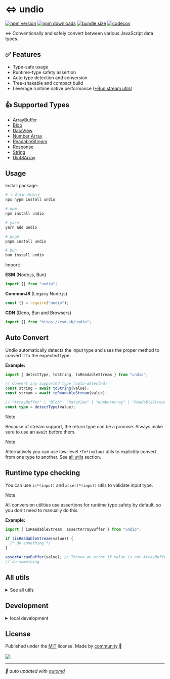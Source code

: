 # ⇔ undio

<!-- automd:badges color=yellow bundlejs codecov -->

[![npm version](https://img.shields.io/npm/v/undio?color=yellow)](https://npmjs.com/package/undio)
[![npm downloads](https://img.shields.io/npm/dm/undio?color=yellow)](https://npmjs.com/package/undio)
[![bundle size](https://img.shields.io/bundlejs/size/undio?color=yellow)](https://bundlejs.com/?q=undio)
[![codecov](https://img.shields.io/codecov/c/gh/unjs/undio?color=yellow)](https://codecov.io/gh/unjs/undio)

<!-- /automd -->

⇔ Conventionally and safely convert between various JavaScript data types.

## ✅ Features

- Type-safe usage
- Runtime-type safety assertion
- Auto type detection and conversion
- Tree-shakable and compact build
- Leverage runtime native performance ([+Bun stream utils](https://bun.sh/docs/api/utils#bun-readablestreamto))

## 👍 Supported Types

- [ArrayBuffer][ArrayBuffer]
- [Blob][Blob]
- [DataView][DataView]
- [Number Array][Number Array]
- [ReadableStream][ReadableStream]
- [Response][Response]
- [String][String]
- [Uint8Array][Uint8Array]

## Usage

Install package:

<!-- automd:pm-install -->

```sh
# ✨ Auto-detect
npx nypm install undio

# npm
npm install undio

# yarn
yarn add undio

# pnpm
pnpm install undio

# bun
bun install undio
```

<!-- /automd -->

Import:

<!-- automd:jsimport cjs cdn imports="" -->

**ESM** (Node.js, Bun)

```js
import {} from "undio";
```

**CommonJS** (Legacy Node.js)

```js
const {} = require("undio");
```

**CDN** (Deno, Bun and Browsers)

```js
import {} from "https://esm.sh/undio";
```

<!-- /automd -->

## Auto Convert

Undio automatically detects the input type and uses the proper method to convert it to the expected type.

**Example:**

```ts
import { detectType, toString, toReadableStream } from "undio";

// Convert any supported type (auto-detected)
const string = await toString(value);
const stream = await toReadableStream(value);

// "ArrayBuffer" | "Blob"| "DataView" | "NumberArray" | "ReadableStream" | "String" | "Uint8Array";
const type = detectType(value);
```

> [!NOTE]
> Because of stream support, the return type can be a promise. Always make sure to use an `await` before them.

> [!NOTE]
> Alternatively you can use low-level `*To*(value)` utils to explicitly convert from one type to another. See [all utils](#all-utils) section.

## Runtime type checking

You can use `is*(input)` and `assert*(input)` utils to validate input type.

> [!NOTE]
> All conversion utilities use assertions for runtime type safety by default, so you don't need to manually do this.

**Example:**

```ts
import { isReadableStream, assertArrayBuffer } from "undio";

if (isReadableStream(value)) {
  /* do something */
}

assertArrayBuffer(value); // Throws an error if value is not ArrayBuffer
// do something
```

## All utils

<details>

<summary>See all utils</summary>

<!-- automd:jsdocs src="./src/index.ts" -->

## Array Buffer

### `arrayBufferToBase64(arrayBuffer, base64Options)`

Convert from [ArrayBuffer][ArrayBuffer] to [Base64][Base64]

### `arrayBufferToBlob(arrayBuffer, options?)`

Convert from [ArrayBuffer][ArrayBuffer] to [Blob][Blob]

### `arrayBufferToDataView(arrayBuffer)`

Convert from [ArrayBuffer][ArrayBuffer] to [DataView][DataView]

### `arrayBufferToNumberArray(arrayBuffer)`

Convert from [ArrayBuffer][ArrayBuffer] to [Number Array][Number Array]

### `arrayBufferToReadableStream(arrayBuffer)`

Convert from [ArrayBuffer][ArrayBuffer] to [ReadableStream][ReadableStream]

### `arrayBufferToResponse(arrayBuffer, init?)`

Convert from [ArrayBuffer][ArrayBuffer] to [Response][Response]

### `arrayBufferToString(arrayBuffer)`

Convert from [ArrayBuffer][ArrayBuffer] to [String][String]

### `arrayBufferToUint8Array(arrayBuffer)`

Convert from [ArrayBuffer][ArrayBuffer] to [Uint8Array][Uint8Array]

### `assertArrayBuffer(input)`

Assert that input is an instance of [ArrayBuffer][ArrayBuffer] or throw a `TypeError`.

### `isArrayBuffer(input)`

Test if input is an instance of [ArrayBuffer][ArrayBuffer] and return `true` or `false`.

### `toArrayBuffer(input)`

Convert from any value to [ArrayBuffer][ArrayBuffer]

## Base64

### `assertBase64(input, opts?)`

Assert that input is an instance of [String][String] and matches the [Base64][Base64] pattern or throw a `TypeError`.

### `base64ToArrayBuffer(string, opts?)`

Convert from [Base64][Base64] to [ArrayBuffer][ArrayBuffer]

### `base64ToBase64Url(string, opts?)`

Convert from [Base64][Base64] to [Base64Url][Base64]

### `base64ToBlob(string, opts?)`

Convert from [Base64][Base64] to [Blob][Blob]

### `base64ToDataView(string, opts?)`

Convert from [Base64][Base64] to [DataView][DataView]

### `base64ToNumberArray(string, opts?)`

Convert from [Base64][Base64] to [Number Array][Number Array]

### `base64ToReadableStream(string, opts?)`

Convert from [Base64][Base64] to [ReadableStream][ReadableStream]

### `base64ToResponse(string)`

Convert from [Base64][Base64] to [Response][Response]

### `base64ToString(string, opts?)`

Convert from [Base64][Base64] to [String][String]

### `base64ToUint8Array(string, opts?)`

Convert from [Base64][Base64] to [Uint8Array][Uint8Array]

### `isBase64(input, opts?)`

Test if input is string and matches the [Base64][Base64] pattern and return `true` or `false`.

### `toBase64(input)`

Convert from any value to [Base64][Base64]

## Blob

### `assertBlob(input)`

Assert that input is an instance of [Blob][Blob] or throw a `TypeError`.

### `blobToArrayBuffer(blob)`

Convert from [Blob][Blob] to [ArrayBuffer][ArrayBuffer]

### `blobToBase64(blob, base64Options)`

Convert from [Blob][Blob] to [Base64][Base64]

### `blobToDataView(blob)`

Convert from [Blob][Blob] to [DataView][DataView]

### `blobToNumberArray(blob)`

Convert from [Blob][Blob] to [Number Array][Number Array]

### `blobToReadableStream(blob)`

Convert from [Blob][Blob] to [ReadableStream][ReadableStream]

### `blobToResponse(blob, init?)`

Convert from [Blob][Blob] to [Response][Response]

### `blobToString(blob)`

Convert from [Blob][Blob] to [String][String]

### `blobToUint8Array(blob)`

Convert from [Blob][Blob] to [Uint8Array][Uint8Array]

### `isBlob(input)`

Test if input is an instance of [Blob][Blob] and return `true` or `false`.

### `toBlob(input)`

Convert from any value to [Blob][Blob]

## Data View

### `assertDataView(input)`

Assert that input is an instance of [DataView][DataView] or throw a `TypeError`.

### `dataViewToArrayBuffer(dataView)`

Convert from [DataView][DataView] to [ArrayBuffer][ArrayBuffer]

### `dataViewToBase64(dataView, opts)`

Convert from [DataView][DataView] to [Base64][Base64]

### `dataViewToBlob(dataView, options?)`

Convert from [DataView][DataView] to [Blob][Blob]

### `dataViewToNumberArray(dataView)`

Convert from [DataView][DataView] to [Number Array][Number Array]

### `dataViewToReadableStream(dataView)`

Convert from [DataView][DataView] to [ReadableStream][ReadableStream]

### `dataViewToResponse(dataView, init?)`

Convert from [DataView][DataView] to [Response][Response]

### `dataViewToString(dataView)`

Convert from [DataView][DataView] to [String][String]

### `dataViewToUint8Array(dataView)`

Convert from [DataView][DataView] to [Uint8Array][Uint8Array]

### `isDataView(input)`

Test if input is an instance of [DataView][DataView] and return `true` or `false`.

### `toDataView(input)`

Convert from any value to [DataView][DataView]

## Number Array

### `assertNumberArray(input)`

Assert that input is an instance of [Number Array][Number Array] or throw a `TypeError`.

### `isNumberArray(input)`

Test if input is an instance of [Number Array][Number Array] and return `true` or `false`.

### `numberArrayToArrayBuffer(numberArray)`

Convert from [Number Array][Number Array] to [ArrayBuffer][ArrayBuffer]

### `numberArrayToBase64(numberArray, opts?)`

Convert from [Number Array][Number Array] to [Base64][Base64]

### `numberArrayToBlob(numberArray, options?)`

Convert from [Number Array][Number Array] to [Blob][Blob]

### `numberArrayToDataView(numberArray)`

Convert from [Number Array][Number Array] to [DataView][DataView]

### `numberArrayToReadableStream(numberArray)`

Convert from [Number Array][Number Array] to [ReadableStream][ReadableStream]

### `numberArrayToString(numberArray)`

Convert from [Number Array][Number Array] to [String][String]

### `numberArrayToUint8Array(numberArray)`

Convert from [Number Array][Number Array] to [Uint8Array][Uint8Array]

### `toNumberArray(input)`

Convert from any value to [Number Array][Number Array]

## Readable Stream

### `assertReadableStream(input)`

Assert that input is an instance of [ReadableStream][ReadableStream] or throw a `TypeError`.

### `isReadableStream(input)`

Test if input is an instance of [ReadableStream][ReadableStream] and return `true` or `false`.

### `readableStreamToArrayBuffer(readableStream)`

Convert from [ReadableStream][ReadableStream] to [ArrayBuffer][ArrayBuffer]

### `readableStreamToBase64(readableStream, opts?)`

Convert from [ReadableStream][ReadableStream] to [Base64][Base64]

### `readableStreamToBlob(readableStream, options?)`

Convert from [ReadableStream][ReadableStream] to [Blob][Blob]

### `readableStreamToDataView(readableStream)`

Convert from [ReadableStream][ReadableStream] to [DataView][DataView]

### `readableStreamToNumberArray(readableStream)`

Convert from [ReadableStream][ReadableStream] to [Number Array][Number Array]

### `readableStreamToString(readableStream)`

Convert from [ReadableStream][ReadableStream] to [String][String]

### `readableStreamToUint8Array(readableStream)`

Convert from [ReadableStream][ReadableStream] to [Uint8Array][Uint8Array]

### `toReadableStream(input)`

Convert from any value to [ReadableStream][ReadableStream]

### `toResponse(input)`

Convert from any value to [Response][Response]

## Response

### `assertResponse(input)`

Assert that input is an instance of [Response][Response] or throw a `TypeError`.

### `isResponse(input)`

Test if input is an instance of [Response][Response] and return `true` or `false`.

### `responseToArrayBuffer(response)`

Convert from [Response][Response] to [ArrayBuffer][ArrayBuffer]

### `responseToBase64(response, opts?)`

Convert from [Response][Response] to [Base64][Base64]

### `responseToBlob(response)`

Convert from [Response][Response] to [Blob][Blob]

### `responseToDataView(response)`

Convert from [Response][Response] to [DataView][DataView]

### `responseToNumberArray(response)`

Convert from [Response][Response] to [Number Array][Number Array]

### `responseToReadableStream(response)`

Convert from [Response][Response] to [ReadableStream]ReadableStream]

### `responseToString(response)`

Convert from [Response][Response] to [String][String]

### `responseToUint8Array(response)`

Convert from [Response][Response] to [Uint8Array][Uint8Array]

## String

### `assertString(input)`

Assert that input is an instance of [String][String] or throw a `TypeError`.

### `isString(input)`

Test if input is an instance of [String][String] and return `true` or `false`.

### `stringToArrayBuffer(string)`

Convert from [string][string] to [ArrayBuffer][ArrayBuffer]

### `stringToBase64(string, opts?)`

Convert from [string][string] to [Base64][Base64]

### `stringToBlob(string, options?)`

Convert from [string][string] to [Blob][Blob]

### `stringToDataView(string)`

Convert from [string][string] to [DataView][DataView]

### `stringToNumberArray(string)`

Convert from [string][string] to [Number Array][Number Array]

### `stringToReadableStream(string)`

Convert from [string][string] to [ReadableStream][ReadableStream]

### `stringToUint8Array(string)`

Convert from [string][string] to [Uint8Array][Uint8Array]

## Uint8 Array

### `assertUint8Array(input)`

Assert that input is an instance of [Uint8Array][Uint8Array] or throw a `TypeError`.

### `isUint8Array(input)`

Test if input is an instance of [Uint8Array][Uint8Array] and return `true` or `false`.

### `toUint8Array(input)`

Convert from any value to [Uint8Array][Uint8Array]

### `uint8ArrayToArrayBuffer(uint8Array)`

Convert from [Uint8Array][Uint8Array] to [ArrayBuffer][ArrayBuffer]

### `uint8ArrayToBase64(uint8Array, opts?)`

Convert from [Uint8Array][Uint8Array] to [Base64][Base64]

### `uint8ArrayToBlob(uint8Array, options?)`

Convert from [Uint8Array][Uint8Array] to [Blob][Blob]

### `uint8ArrayToDataView(uint8Array)`

Convert from [Uint8Array][Uint8Array] to [DataView][DataView]

### `uint8ArrayToNumberArray(uint8Array)`

Convert from [Uint8Array][Uint8Array] to [Number Array][Number Array]

### `uint8ArrayToReadableStream(uint8Array)`

Convert from [Uint8Array][Uint8Array] to [ReadableStream][ReadableStream]

### `uint8ArrayToResponse(uint8Array, init?)`

Convert from [Uint8Array][Uint8Array] to [Response][Response]

### `uint8ArrayToString(uint8Array)`

Convert from [Uint8Array][Uint8Array] to [String][String]

### `convertTo(toType, input, fromType?)`

Convert from any value to any supported data type

### `detectType(input)`

### `numberArrayToResponse(numberArray, init?)`

Convert from [Number Array][Number Array] to [Response][Response]

### `readableStreamToResponse(readableStream, init?)`

Convert from [ReadableStream][ReadableStream] to [Response][Response]

### `stringToResponse(string, init?)`

<!-- /automd -->

</details>

## Development

<details>

<summary>local development</summary>

- Clone this repository
- Install the latest LTS version of [Node.js](https://nodejs.org/en/)
- Enable [Corepack](https://github.com/nodejs/corepack) using `corepack enable`
- Install dependencies using `pnpm install`
- Run interactive tests using `pnpm dev`

</details>

## License

<!-- automd:contributors license=MIT -->

Published under the [MIT](https://github.com/unjs/undio/blob/main/LICENSE) license.
Made by [community](https://github.com/unjs/undio/graphs/contributors) 💛
<br><br>
<a href="https://github.com/unjs/undio/graphs/contributors">
<img src="https://contrib.rocks/image?repo=unjs/undio" />
</a>

<!-- /automd -->

<!-- automd:with-automd -->

---

_🤖 auto updated with [automd](https://automd.unjs.io)_

<!-- /automd -->

[ArrayBuffer]: https://developer.mozilla.org/en-US/docs/Web/JavaScript/Reference/Global_Objects/ArrayBuffer
[Base64]: https://developer.mozilla.org/en-US/docs/Glossary/Base64
[Blob]: https://developer.mozilla.org/en-US/docs/Web/API/Blob
[DataView]: https://developer.mozilla.org/en-US/docs/Web/JavaScript/Reference/Global_Objects/DataView
[Number Array]: https://developer.mozilla.org/en-US/docs/Web/JavaScript/Reference/Global_Objects/Array
[ReadableStream]: https://developer.mozilla.org/en-US/docs/Web/API/ReadableStream
[Response]: https://developer.mozilla.org/en-US/docs/Web/API/Response
[String]: https://developer.mozilla.org/en-US/docs/Web/JavaScript/Reference/Global_Objects/String
[Uint8Array]: https://developer.mozilla.org/en-US/docs/Web/JavaScript/Reference/Global_Objects/Uint8Array
